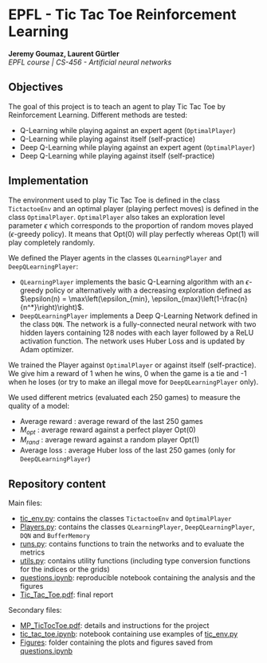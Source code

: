 # EPFL - Tic Tac Toe Reinforcement Learning
**Jeremy Goumaz, Laurent Gürtler**
<br>_EPFL course | CS-456 - Artificial neural networks_
## Objectives
The goal of this project is to teach an agent to play Tic Tac Toe by Reinforcement Learning. Different methods are tested:
- Q-Learning while playing against an expert agent (`OptimalPlayer`)
- Q-Learning while playing against itself (self-practice)
- Deep Q-Learning while playing against an expert agent (`OptimalPlayer`)
- Deep Q-Learning while playing against itself (self-practice)
## Implementation
The environment used to play Tic Tac Toe is defined in the class `TictactoeEnv` and an optimal player (playing perfect moves) is defined in the class `OptimalPlayer`. `OptimalPlayer` also takes an exploration level parameter $\epsilon$ which corresponds to the proportion of random moves played ($\epsilon$-greedy policy). It means that Opt(0) will play perfectly whereas Opt(1) will play completely randomly.

We defined the Player agents in the classes `QLearningPlayer` and `DeepQLearningPlayer`:
- `QLearningPlayer` implements the basic Q-Learning algorithm with an $\epsilon$-greedy policy or alternatively with a decreasing exploration defined as $\epsilon(n) = \max\left(\epsilon_{min}, \epsilon_{max}\left(1-\frac{n}{n^*}\right)\right)$.
- `DeepQLearningPlayer` implements a Deep Q-Learning Network defined in the class `DQN`. The network is a fully-connected neural network with two hidden layers containing 128 nodes with each layer followed by a ReLU activation function. The network uses Huber Loss and is updated by Adam optimizer.

We trained the Player against `OptimalPlayer` or against itself (self-practice). We give him a reward of 1 when he wins, 0 when the game is a tie and -1 when he loses (or try to make an illegal move for `DeepQLearningPlayer` only). 

We used different metrics (evaluated each 250 games) to measure the quality of a model:
- Average reward : average reward of the last 250 games
- $M_{opt}$ : average reward against a perfect player Opt(0)
- $M_{rand}$ : average reward against a random player Opt(1)
- Average loss : average Huber loss of the last 250 games (only for `DeepQLearningPlayer`)
## Repository content
Main files:
- [tic_env.py](tic_env.py): contains the classes `TictactoeEnv` and `OptimalPlayer`
- [Players.py](Players.py): contains the classes `QLearningPlayer`,  `DeepQLearningPlayer`, `DQN` and `BufferMemory`
- [runs.py](runs.py): contains functions to train the networks and to evaluate the metrics
- [utils.py](utils.py): contains utility functions (including type conversion functions for the indices or the grids)
- [questions.ipynb](questions.ipynb): reproducible notebook containing the analysis and the figures
- [Tic_Tac_Toe.pdf](Tic_Tac_Toe.pdf): final report

Secondary files:
- [MP_TicTocToe.pdf](MP_TicTocToe.pdf): details and instructions for the project
- [tic_tac_toe.ipynb](tic_tac_toe.ipynb): notebook containing use examples of [tic_env.py](tic_env.py)
- [Figures](Figures): folder containing the plots and figures saved from [questions.ipynb](questions.ipynb)
